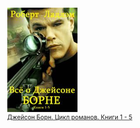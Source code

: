 ![](Джейсон%20Борн.%20Цикл%20романов.%20Книги%201%20-%205.jpg)  
[Джейсон Борн. Цикл романов. Книги 1 - 5](Джейсон%20Борн.%20Цикл%20романов.%20Книги%201%20-%205.md)
